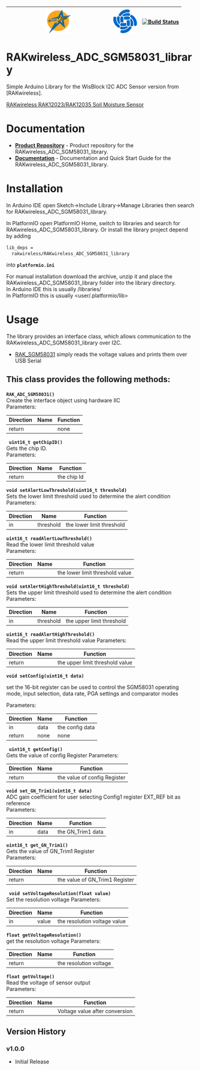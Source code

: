 | <center><img src="./assets/rakstar.jpg" alt="RAKstar" width=25%></center> | ![RAKWireless](./assets/RAK-Whirls.png) | [![Build Status](https://github.com/RAKWireless/RAKwireless_ADC_SGM58031_library/workflows/RAK%20Library%20Build%20CI/badge.svg)](https://github.com/RAKWireless/RAKwireless_ADC_SGM58031_library/actions) |
| ------------------------------------------------------------ | --------------------------------------- | ------------------------------------------------------------ |

# RAKwireless_ADC_SGM58031_library

Simple Arduino Library for the WisBlock I2C ADC Sensor version from [RAKwireless].

[RAKwireless RAK12023/RAK12035 Soil Moisture Sensor](https://store.rakwireless.com/products/soil-moisture-sensor-rak12023)

# Documentation

* **[Product Repository](https://github.com/RAKWireless/RAKwireless_ADC_SGM58031_library)** - Product repository for the RAKwireless_ADC_SGM58031_library.
* **[Documentation](https://docs.rakwireless.com/Product-Categories/WisBlock/RAKwireless_ADC_SGM58031_library/Overview/)** - Documentation and Quick Start Guide for the RAKwireless_ADC_SGM58031_library.

# Installation

In Arduino IDE open Sketch->Include Library->Manage Libraries then search for RAKwireless_ADC_SGM58031_library.    

In PlatformIO open PlatformIO Home, switch to libraries and search for RAKwireless_ADC_SGM58031_library. 
Or install the library project depend by adding 

```log
lib_deps =
  rakwireless/RAKwireless_ADC_SGM58031_library
```
into **`platformio.ini`**

For manual installation download the archive, unzip it and place the RAKwireless_ADC_SGM58031_library folder into the library directory.    
In Arduino IDE this is usually <arduinosketchfolder>/libraries/    
In PlatformIO this is usually <user/.platformio/lib>     


# Usage

The library provides an interface class, which allows communication to the RAKwireless_ADC_SGM58031_library over I2C. 
- [RAK_SGM58031](./examples/RAK_SGM58031) simply reads the voltage values and prints them over USB Serial

## This class provides the following methods:

**`RAK_ADC_SGM58031()`**    
Create the interface object using hardware IIC  
Parameters:    

| Direction | Name | Function |
| --------- | ---- | -------- |
|  return |  | none  |

**` uint16_t getChipID()`**    
Gets the chip ID.          
Parameters:    

| Direction | Name | Function |
| --------- | ---- | -------- |
| return    |   | the chip Id |

**`void setAlertLowThreshold(uint16_t threshold)`**    
Sets the lower limit threshold used to determine the alert condition         
Parameters:    

| Direction | Name | Function |
| --------- | ---- | -------- |
| in          | threshold | the lower limit threshold |

**`uint16_t readAlertLowThreshold()`**      
Read the lower limit threshold value  
Parameters:    

| Direction | Name | Function |
| --------- | ---- | -------- |
| return      |      |the lower limit threshold value|

**`void setAlertHighThreshold(uint16_t threshold)`**    
Sets the upper limit threshold used to determine the alert condition
Parameters:    

| Direction | Name | Function |
| --------- | ---- | -------- |
| in          | threshold | the upper limit threshold |

**`uint16_t readAlertHighThreshold()`**    
 Read the upper limit threshold value
Parameters:    

| Direction | Name | Function |
| --------- | ---- | -------- |
| return      |      |the upper limit threshold value|

**`void setConfig(uint16_t data)`**    

set the 16-bit register can be used to control the SGM58031 operating mode, input selection, data rate, PGA settings and comparator modes

Parameters:    

| Direction | Name | Function |
| --------- | ---- | -------- |
| in          | data | the config data |
| return      | none |none|

**` uint16_t getConfig()`**    
Gets the value of config Register
Parameters:    

| Direction | Name | Function |
| --------- | ---- | -------- |
| return      |      |the value of config Register|

**`void set_GN_Trim1(uint16_t data)`**    
ADC gain coefficient for user selecting Config1 register EXT_REF bit as reference    
Parameters:    

| Direction | Name | Function |
| --------- | ---- | -------- |
| in    | data |the GN_Trim1 data|

**`uint16_t get_GN_Trim1()`**    
Gets the value of GN_Trim1 Register  
Parameters:    

| Direction | Name | Function |
| --------- | ---- | -------- |
| return      |  |the value of GN_Trim1 Register|

**` void setVoltageResolution(float value)`**    
 Set the resolution voltage 
Parameters:    

| Direction | Name | Function |
| --------- | ---- | -------- |
| in    | value |the resolution voltage value|

**`float getVoltageResolution()`**    
get the resolution voltage 
Parameters:    

| Direction | Name | Function |
| --------- | ---- | -------- |
| return      |  |the resolution voltage|

**`float getVoltage()`**    
Read the voltage of sensor output  
Parameters:    

| Direction | Name | Function |
| --------- | ---- | -------- |
| return      |  |Voltage value after conversion|

## Version History

### v1.0.0
- Initial Release

